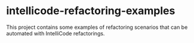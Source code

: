 # intellicode-refactoring-examples
This project contains some examples of refactoring scenarios that can be automated with IntelliCode refactorings.
